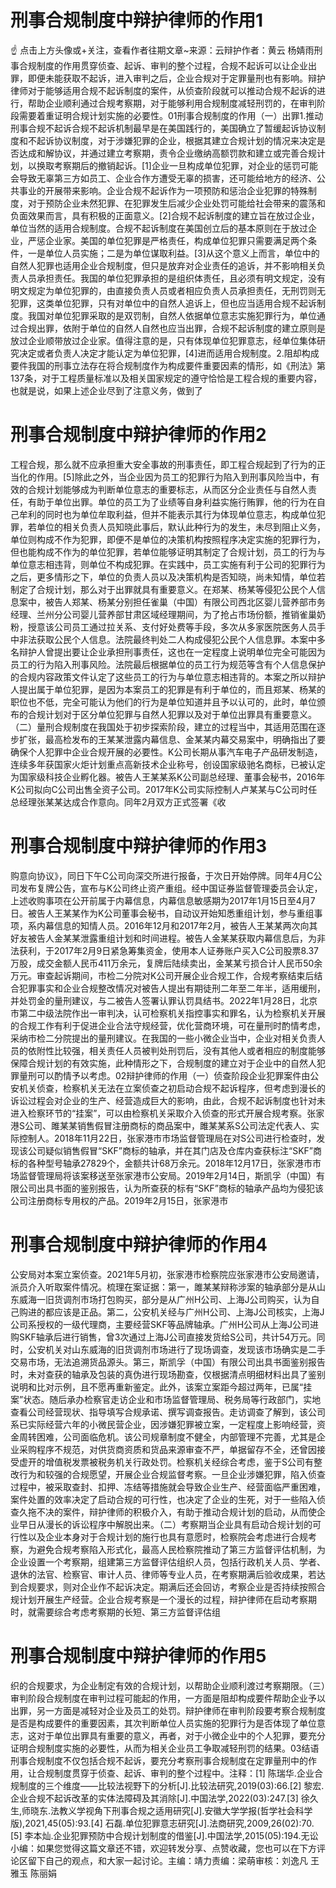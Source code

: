 # 刑事合规制度中辩护律师的作用1

☝ 点击上方头像或+关注，查看作者往期文章~来源：云辩护作者：黄云 杨婧雨刑事合规制度的作用贯穿侦查、起诉、审判的整个过程，合规不起诉可以让企业出罪，即便未能获取不起诉，进入审判之后，企业合规对于定罪量刑也有影响。辩护律师对于能够适用合规不起诉制度的案件，从侦查阶段就可以推动合规不起诉的进行，帮助企业顺利通过合规考察期，对于能够利用合规制度减轻刑罚的，在审判阶段需要着重证明合规计划实施的必要性。01刑事合规制度的作用（一）出罪1.推动刑事合规不起诉合规不起诉机制最早是在美国践行的，美国确立了暂缓起诉协议制度和不起诉协议制度，对于涉嫌犯罪的企业，根据其建立合规计划的情况来决定是否达成和解协议，并通过建立考察期，责令企业缴纳高额罚款和建立或完善合规计划，以换取考察期后的撤销起诉。[1]企业一旦构成单位犯罪，对企业的惩罚可能会导致无辜第三方如员工、企业合作方遭受无辜的损害，还可能给地方的经济、公共事业的开展带来影响。企业合规不起诉作为一项预防和惩治企业犯罪的特殊制度，对于预防企业未然犯罪、在犯罪发生后减少企业处罚可能给社会带来的震荡和负面效果而言，具有积极的正面意义。[2]合规不起诉制度的建立旨在放过企业，单位当然的适用合规制度。合规不起诉制度在美国创立后的基本原则在于放过企业，严惩企业家。美国的单位犯罪是严格责任，构成单位犯罪只需要满足两个条件，一是单位人员实施；二是为单位谋取利益。[3]从这个意义上而言，单位中的自然人犯罪也适用企业合规制度，但只是放弃对企业责任的追诉，并不影响相关负责人员承担责任。我国的单位犯罪承担的是组织体责任，且必须有明文规定，没有明文规定为单位犯罪的，由直接负责人员或者相应负责人员承担责任，无刑罚则无犯罪，这类单位犯罪，只有对单位中的自然人追诉上，但也应当适用合规不起诉制度。我国对单位犯罪采取的是双罚制，自然人依据单位意志实施犯罪行为，单位通过合规出罪，依附于单位的自然人自然也应当出罪，合规不起诉制度的建立原则是放过企业顺带放过企业家。值得注意的是，只有体现单位犯罪意志，经单位集体研究决定或者负责人决定才能认定为单位犯罪，[4]进而适用合规制度。2.阻却构成要件我国的刑事立法存在将合规制度作为构成要件重要因素的情形，如《刑法》第137条，对于工程质量标准以及相关国家规定的遵守恰恰是工程合规的重要内容，也就是说，如果上述企业尽到了注意义务，做到了

# 刑事合规制度中辩护律师的作用2

工程合规，那么就不应承担重大安全事故的刑事责任，即工程合规起到了行为的正当化的作用。[5]除此之外，当企业因为员工的犯罪行为陷入到刑事风险当中，有效的合规计划能够成为判断单位意志的重要标志，从而区分企业责任与自然人责任，有助于单位出罪。单位的员工为了业绩等自身利益实施行贿罪，他的行为在自己牟利的同时也为单位牟取利益，但并不能表示其行为体现单位意志，构成单位犯罪，若单位的相关负责人员知晓此事后，默认此种行为的发生，未尽到阻止义务，单位则构成不作为犯罪，即便不是单位的决策机构按照程序决定实施的犯罪行为，但也能构成不作为的单位犯罪，若单位能够证明其制定了合规计划，员工的行为与单位意志相违背，则单位不构成犯罪。在实践中，员工实施有利于公司的犯罪行为之后，更多情形之下，单位的负责人员以及决策机构是否知晓，尚未知情，单位若制定了合规计划，那么对于出罪就具有重要意义。在郑某、杨某等侵犯公民个人信息案中，被告人郑某、杨某分别担任雀巢（中国）有限公司西北区婴儿营养部市务经理、兰州分公司婴儿营养部甘肃区域经理期间，为了抢占市场份额，推销雀巢奶粉，授意该公司员工通过拉关系、支付好处费等手段，多次从多家医院医务人员手中非法获取公民个人信息。法院最终判处二人构成侵犯公民个人信息罪。本案中多名辩护人曾提出要让企业承担刑事责任，这也在一定程度上说明单位完全可能因为员工的行为陷入刑事风险。法院最后根据单位的员工行为规范等含有个人信息保护的合规内容政策文件认定了这些员工的行为与单位意志相违背的。本案之所以辩护人提出属于单位犯罪，是因为本案员工的犯罪是有利于单位的，而且郑某、杨某的职位也不低，完全可能认为他们的行为是单位知道并且予以认可的，此时，单位颁布的合规计划对于区分单位犯罪与自然人犯罪以及对于单位出罪具有重要意义。（二）量刑合规制度在我国处于初步探索阶段，建立的过程当中，其适用范围在逐步扩张，最高检发布的王某某泄露内幕信息、金某某内幕交易案中，明确指出了要确保个人犯罪中企业合规开展的必要性。K公司长期从事汽车电子产品研发制造，连续多年获国家火炬计划重点高新技术企业称号，创设国家级驰名商标，已被认定为国家级科技企业孵化器。被告人王某某系K公司副总经理、董事会秘书，2016年K公司拟向C公司出售全资子公司。2017年K公司实际控制人卢某某与C公司时任总经理张某某达成合作意向。同年2月双方正式签署《收

# 刑事合规制度中辩护律师的作用3

购意向协议》，同日下午C公司向深交所进行报备，于次日开始停牌。同年4月C公司发布复牌公告，宣布与K公司终止资产重组。经中国证券监督管理委员会认定，上述收购事项在公开前属于内幕信息，内幕信息敏感期为2017年1月15日至4月7日。被告人王某某作为K公司董事会秘书，自动议开始知悉重组计划，参与重组事项，系内幕信息的知情人员。2016年12月和2017年2月，被告人王某某两次向其好友被告人金某某泄露重组计划和时间进程。被告人金某某获取内幕信息后，为非法获利，于2017年2月9日紧急筹集资金，使用本人证券账户买入C公司股票8.37万股，成交金额人民币411万余元，复牌后陆续卖出，金某某亏损合计人民币50余万元。审查起诉期间，市检二分院对K公司开展企业合规工作，合规考察结束后结合犯罪事实和企业合规整改情况对被告人提出有期徒刑二年至二年半，适用缓刑，并处罚金的量刑建议，与二被告人签署认罪认罚具结书。2022年1月28日，北京市第二中级法院作出一审判决，认可检察机关指控事实和罪名，认为检察机关开展的合规工作有利于促进企业合法守规经营，优化营商环境，可在量刑时酌情考虑，采纳市检二分院提出的量刑建议。在我国的一些小微企业当中，企业对相关负责人员的依附性比较强，相关责任人员被判处刑罚后，没有其他人或者相应的制度能够保障合规计划的有效实施，此种情形之下，合规制度的建立对于企业中的自然人犯罪量刑可以酌情予以考虑。02辩护律师的作用（一）侦查阶段企业犯罪案件由公安机关侦查，检察机关无法在立案侦查之初启动合规不起诉程序，但考虑到漫长的诉讼过程会对企业的生产、经营造成巨大的影响，由此，合规不起诉制度也针对未进入检察环节的“挂案”，可以由检察机关采取介入侦查的形式开展合规考察。张家港S公司、雎某某销售假冒注册商标的商品案中，雎某某系S公司法定代表人、实际控制人。2018年11月22日，张家港市市场监督管理局在对S公司进行检查时，发现该公司疑似销售假冒“SKF”商标的轴承，并在其门店及仓库内查获标注“SKF”商标的各种型号轴承27829个，金额共计68万余元。2018年12月17日，张家港市市场监督管理局将该案移送至张家港市公安局。2019年2月14日，斯凯孚（中国）有限公司出具书面的鉴别报告，认为所查获的标有“SKF”商标的轴承产品均为侵犯该公司注册商标专用权的产品。2019年2月15日，张家港市

# 刑事合规制度中辩护律师的作用4

公安局对本案立案侦查。2021年5月初，张家港市检察院应张家港市公安局邀请，派员介入听取案件情况。梳理在案证据：第一，雎某某辩称涉案的轴承部分是从山东威海一旧货调剂市场打包购买，部分是从广州H公司、上海J公司购买，认为自己购进的都应该是正品。第二，公安机关经与广州H公司、上海J公司核实，上海J公司系授权的一级代理商，主要经营SKF等品牌轴承。广州H公司从上海J公司进购SKF轴承后进行销售，曾3次通过上海J公司直接发货给S公司，共计54万元。同时，公安机关对山东威海的旧货调剂市场进行了现场调查，发现该市场确实是二手交易市场，无法追溯货品源头。第三，斯凯孚（中国）有限公司出具书面鉴别报告时，未对查获的轴承及包装的真伪进行现场勘查，仅根据清点明细材料出具了鉴别说明和比对示例，且不愿再重新鉴定。此外，该案立案距今超过两年，已属“挂案”状态。随后承办检察官走访企业和市场监督管理局、税务局等行政部门，实地查看公司经营现状、指导填写合规承诺、撰写调查报告。走访调查了解到，该公司系已实际经营六年的小微民营企业，因涉嫌犯罪被立案，一定程度上影响经营，资金周转困难，公司面临危机。该公司规章制度不健全，内部管理不完善，尤其是企业采购程序不规范，对供货商资质和货品来源审查不严，单据留存不全，还曾因接受虚开的增值税发票被税务机关行政处罚。检察机关经综合考虑，鉴于S公司有整改行为和较强的合规愿望，开展企业合规监督考察。一旦企业涉嫌犯罪，陷入侦查过程中，被采取查封、扣押、冻结等措施就会导致企业生产、经营面临严重困难，案件处置的效率决定了启动合规的可行性，也决定了企业的生死，对于一些陷入侦查久拖不决的案件，辩护律师的积极介入，有助于推动合规计划的启动，从而使企业早日从漫长的诉讼程序中解脱出来。（二）考察期当企业具有启动合规计划的可行性以及企业本身对于合规计划的施行也具有意愿时，检察院会考虑进行合规考察，为避免合规考察陷入形式化，最高人民检察院推动了第三方监督评估机制，为企业设置一个考察期，组建第三方监督评估组织人员，包括行政机关人员、学者、退休的法官、检察官、审计人员、律师等专业人员，在考察期满后验收成果，若达到合规要求，则对企业作不起诉决定。期满后还会回访，考察企业是否持续按照合规计划开展生产经营。企业合规考察是一个漫长的过程，辩护律师在启动考察期时，就需要综合考虑考察期的长短、第三方监督评估组

# 刑事合规制度中辩护律师的作用5

织的合规要求，为企业制定有效的合规计划，以帮助企业顺利渡过考察期限。（三）审判阶段合规制度在审判过程可能起的作用，一方面是阻却构成要件帮助企业予以出罪，另一方面是减轻对企业及员工的处罚。辩护律师在审判阶段要考察合规制度是否是构成要件的重要因素，其次判断单位人员实施的犯罪行为是否体现了单位意志，这对于单位出罪具有重要的意义，再者，对于小微企业中的个人犯罪，要充分证明合规制度实施的必要性，从而为相关企业员工争取减轻刑罚的结果。03结语刑事合规制度不仅包括合规不起诉，要充分考察刑事合规制度在定罪量刑中的作用，让合规制度贯穿于侦查、起诉、审判的整个过程中。注释：[1] 陈瑞华.企业合规制度的三个维度——比较法视野下的分析[J].比较法研究,2019(03):66.[2] 黎宏.企业合规不起诉改革的实体法障碍及其消除[J].中国法学,2022(03):247.[3] 徐久生,师晓东.法教义学视角下刑事合规之适用研究[J].安徽大学学报(哲学社会科学版),2021,45(05):93.[4] 石磊.单位犯罪意志研究[J].法商研究,2009,26(02):70.[5] 李本灿.企业犯罪预防中合规计划制度的借鉴[J].中国法学,2015(05):194.无讼小编：如果您觉得这篇文章还不错，欢迎转发分享、点赞收藏，您也可以在下方评论区留下自己的观点，和大家一起讨论。主编：靖力责编：梁萌审核：刘逸凡 王雅玉 陈丽娟

